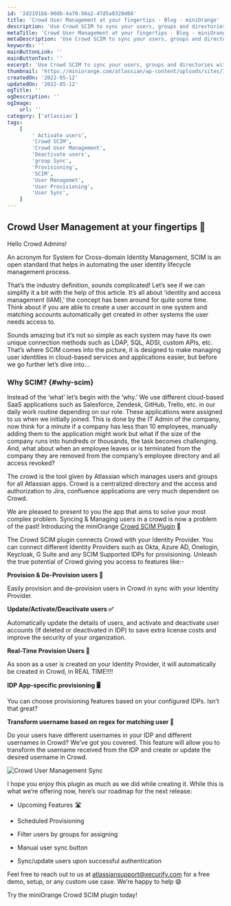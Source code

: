 ```yaml
---
id: '2d2191bb-90db-4a70-98a2-47d5a0320d66'
title: 'Crowd User Management at your fingertips - Blog - miniOrange'
description: 'Use Crowd SCIM to sync your users, groups and directories with SCIM for Server/DC. Support for Azure AD, Okta, Onelogin, Oracle IDCS, ... IDPs'
metaTitle: 'Crowd User Management at your fingertips - Blog - miniOrange'
metaDescription: 'Use Crowd SCIM to sync your users, groups and directories with SCIM for Server/DC. Support for Azure AD, Okta, Onelogin, Oracle IDCS, ... IDPs'
keywords: ''
mainButtonLink: ''
mainButtonText: ''
excerpt: 'Use Crowd SCIM to sync your users, groups and directories with SCIM for Server/DC. Support for Azure AD, Okta, Onelogin, Oracle IDCS, ... IDPs'
thumbnail: 'https://miniorange.com/atlassian/wp-content/uploads/sites/14/2023/01/Crowd-SCIM.webp'
createdOn: '2022-05-12'
updatedOn: '2022-05-12'
ogTitle: ''
ogDescription: ''
ogImage:
    url: ''
category: ['atlassian']
tags:
    [
        ' Activate users',
        'Crowd SCIM',
        'Crowd User Management',
        'Deactivate users',
        'group Sync',
        'Provisioning',
        'SCIM',
        'User Managemet',
        'User Provisioning',
        'User Sync',
    ]
---
```


## Crowd User Management at your fingertips 🙌

Hello Crowd Admins!

An acronym for System for Cross-domain Identity Management, SCIM is an open standard that helps in automating the user identity lifecycle management process.

That’s the industry definition, sounds complicated! Let’s see if we can simplify it a bit with the help of this article. It’s all about ‘identity and access management (IAM),’ the concept has been around for quite some time. Think about if you are able to create a user account in one system and matching accounts automatically get created in other systems the user needs access to.

Sounds amazing but it’s not so simple as each system may have its own unique connection methods such as LDAP, SQL, ADSI, custom APIs, etc. That’s where SCIM comes into the picture, it is designed to make managing user identities in cloud-based services and applications easier, but before we go further let’s dive into…

### Why SCIM? {#why-scim}

Instead of the ‘what’ let’s begin with the ‘why.’ We use different cloud-based SaaS applications such as Salesforce, Zendesk, GitHub, Trello, etc. in our daily work routine depending on our role. These applications were assigned to us when we initially joined. This is done by the IT Admin of the company, now think for a minute if a company has less than 10 employees, manually adding them to the application might work but what if the size of the company runs into hundreds or thousands, the task becomes challenging. And, what about when an employee leaves or is terminated from the company they are removed from the company’s employee directory and all access revoked?

The crowd is the tool given by Atlassian which manages users and groups for all Atlassian apps. Crowd is a centralized directory and the access and authorization to Jira, confluence applications are very much dependent on Crowd.

We are pleased to present to you the app that aims to solve your most complex problem. Syncing & Managing users in a crowd is now a problem of the past! Introducing the miniOrange [Crowd SCIM Plugin](https://marketplace.atlassian.com/apps/1229918/mo-scim-provisioning-user-group-sync-for-crowd?hosting=datacenter&tab=overview) 🎉

The Crowd SCIM plugin connects Crowd with your Identity Provider. You can connect different Identity Providers such as Okta, Azure AD, Onelogin, Keycloak, G Suite and any SCIM Supported IDPs for provisioning. Unleash the true potential of Crowd giving you access to features like:-

**Provision & De-Provision users 🔁**

Easily provision and de-provision users in Crowd in sync with your Identity Provider.

**Update/Activate/Deactivate users ✅**

Automatically update the details of users, and activate and deactivate user accounts (If deleted or deactivated in IDP) to save extra license costs and improve the security of your organization.

**Real-Time Provision Users 🚀**

As soon as a user is created on your Identity Provider, it will automatically be created in Crowd, in REAL TIME!!!!

**IDP App-specific provisioning 🖥️**

You can choose provisioning features based on your configured IDPs. Isn’t that great?

**Transform username based on regex for matching user 🧑‍**

Do your users have different usernames in your IDP and different usernames in Crowd? We’ve got you covered. This feature will allow you to transform the username received from the IDP and create or update the desired username in Crowd.

![Crowd User Management Sync](https://miniorange.com/atlassian/wp-content/uploads/sites/14/2023/01/Crowd-SCIM.webp)

I hope you enjoy this plugin as much as we did while creating it. While this is what we’re offering now, here’s our roadmap for the next release:

-   Upcoming Features 🛣️

-   Scheduled Provisioning

-   Filter users by groups for assigning

-   Manual user sync button

-   Sync/update users upon successful authentication

Feel free to reach out to us at [atlassiansupport@xecurify.com](mailto:atlassiansupport@xecurify.com) for a free demo, setup, or any custom use case. We’re happy to help 😄

Try the miniOrange Crowd SCIM plugin today!
